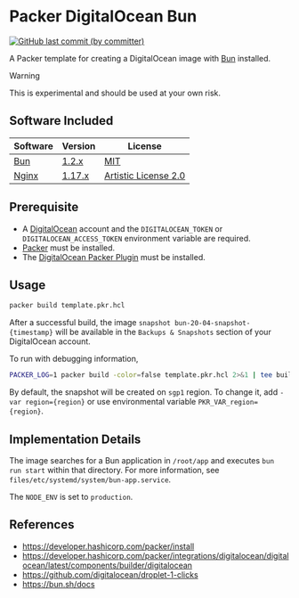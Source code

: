 # Packer DigitalOcean Bun

<p>
  <a href="https://github.com/acfatah/packer-digitalocean-bun/commits/main">
    <img
      alt="GitHub last commit (by committer)"
      src="https://img.shields.io/github/last-commit/acfatah/packer-digitalocean-bun?display_timestamp=committer&style=flat-square"></a>
</p>

A Packer template for creating a DigitalOcean image with [Bun][1] installed.

> [!WARNING]
> This is experimental and should be used at your own risk.


## Software Included

| Software    | Version     | License |
| ---         | ---         | ---     |
| [Bun][1]    | [1.2.x][2]  | [MIT][3] |
| [Nginx][4]  | [1.17.x][5] | [Artistic License 2.0][6] |


## Prerequisite

- A [DigitalOcean][21] account and the `DIGITALOCEAN_TOKEN` or `DIGITALOCEAN_ACCESS_TOKEN` environment variable are required.
- [Packer](https://developer.hashicorp.com/packer) must be installed.
- The [DigitalOcean Packer Plugin](https://developer.hashicorp.com/packer/integrations/digitalocean/digitalocean) must be installed.


## Usage

```sh
packer build template.pkr.hcl
```

After a successful build, the image `snapshot bun-20-04-snapshot-{timestamp}` will be available in the `Backups & Snapshots` section of your DigitalOcean account.

To run with debugging information,

```sh
PACKER_LOG=1 packer build -color=false template.pkr.hcl 2>&1 | tee build.log
```

By default, the snapshot will be created on `sgp1` region. To change it, add `-var region={region}` or use environmental variable `PKR_VAR_region={region}`.

## Implementation Details

The image searches for a Bun application in `/root/app` and executes `bun run start` within that directory. For more information, see 
`files/etc/systemd/system/bun-app.service`.

The `NODE_ENV` is set to `production`.

## References

- https://developer.hashicorp.com/packer/install
- https://developer.hashicorp.com/packer/integrations/digitalocean/digitalocean/latest/components/builder/digitalocean
- https://github.com/digitalocean/droplet-1-clicks
- https://bun.sh/docs

[1]: https://bun.sh
[2]: https://github.com/oven-sh/bun/releases
[3]: https://github.com/oven-sh/bun/blob/main/LICENSE
[4]: https://nginx.org
[5]: https://packages.ubuntu.com/focal/nginx
[6]: https://www.npmjs.com/policies/npm-license


[21]: https://cloud.digitalocean.com/login
